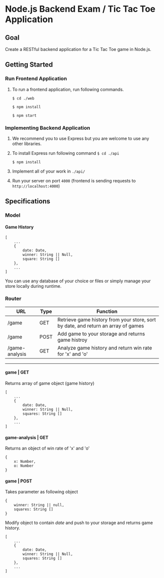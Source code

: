 # Node.js Backend Exam / Tic Tac Toe Application

## Goal
Create a RESTful backend application for a Tic Tac Toe game in Node.js.

## Getting Started
### Run Frontend Application
1. To run a frontend application, run following commands.
    
    `$ cd ./web`

    `$ npm install`

    `$ npm start`

### Implementing Backend Application
1. We recommend you to use Express but you are welcome to use any other libraries.
1. To install Express run following command
    `$ cd ./api`

    `$ npm install`

1. Implement all of your work in `./api/`
1. Run your server on port `4000` (frontend is sending requests to `http://localhost:4000`)

## Specifications

### Model

#### Game History

    [
        ...
        {
            date: Date,
            winner: String || Null,
            square: String []
        },
        ...
    ]

You can use any database of your choice or files or simply manage your store locally during runtime.

### Router
URL | Type | Function
--- | ---- | --------
/game | GET | Retrieve game history from your store, sort by date, and return an array of games
/game | POST | Add game to your storage and returns game histroy
/game-analysis | GET | Analyze game history and return win rate for 'x' and 'o'


----

#### game | GET
Returns array of game object (game history)

    [
        ...
        {
            date: Date,
            winner: String || Null,
            squares: String []
        },
        ...
    ]

#### game-analysis | GET
Returns an object of win rate of 'x' and 'o'

    {
        x: Number,
        o: Number
    }

#### game | POST
Takes parameter as following object

    {
        winner: String || null,
        squares: String []
    }

Modify object to contain *date* and push to your storage and returns game history.

    [
        ...
        {
            date: Date,
            winner: String || Null,
            squares: String []
        },
        ...
    ]
